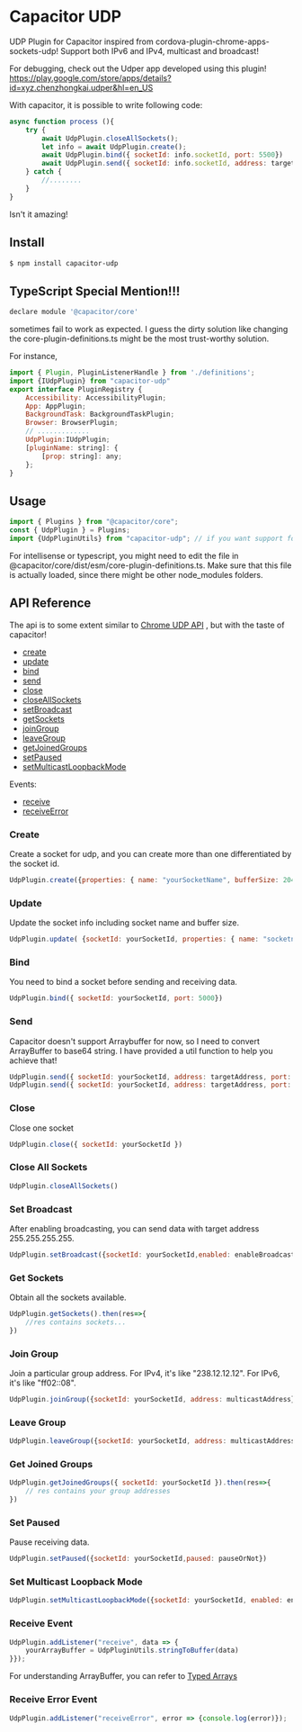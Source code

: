 # Capacitor UDP
UDP Plugin for Capacitor inspired from cordova-plugin-chrome-apps-sockets-udp!
Support both IPv6 and IPv4, multicast and broadcast!

For debugging, check out the Udper app developed using this plugin!
https://play.google.com/store/apps/details?id=xyz.chenzhongkai.udper&hl=en_US


With capacitor, it is possible to write following code:
```js
async function process (){
    try {
        await UdpPlugin.closeAllSockets();
        let info = await UdpPlugin.create();
        await UdpPlugin.bind({ socketId: info.socketId, port: 5500})
        await UdpPlugin.send({ socketId: info.socketId, address: targetAddress, port: 6000, buffer: UdpPluginUtils.bufferToString(data)}) })
    } catch {
        //........
    }
}

```
Isn't it amazing!


## Install

```bash
$ npm install capacitor-udp
```

## TypeScript Special Mention!!!
```js
declare module '@capacitor/core'
```
sometimes fail to work as expected. I guess the dirty solution like changing the core-plugin-definitions.ts might be the most trust-worthy solution. 

For instance,

```js
import { Plugin, PluginListenerHandle } from './definitions';
import {IUdpPlugin} from "capacitor-udp"
export interface PluginRegistry {
    Accessibility: AccessibilityPlugin;
    App: AppPlugin;
    BackgroundTask: BackgroundTaskPlugin;
    Browser: BrowserPlugin;
    // .............
    UdpPlugin:IUdpPlugin;
    [pluginName: string]: {
        [prop: string]: any;
    };
}
```




## Usage

```js
import { Plugins } from "@capacitor/core";
const { UdpPlugin } = Plugins;
import {UdpPluginUtils} from "capacitor-udp"; // if you want support for converting between ArrayBuffer and String
```
For intellisense or typescript, you might need to edit the file in @capacitor/core/dist/esm/core-plugin-definitions.ts. Make sure that this file is actually loaded, since there might be other node_modules folders.


## API Reference

The api is to some extent similar to [Chrome UDP API](https://developer.chrome.com/apps/sockets_udp) , but with the taste of capacitor!

- [create](#create)
- [update](#update)
- [bind](#bind)
- [send](#send)
- [close](#close)
- [closeAllSockets](#close-all-sockets)
- [setBroadcast](#set-broadcast)
- [getSockets](#get-sockets)
- [joinGroup](#join-group)
- [leaveGroup](#leave-group)
- [getJoinedGroups](#get-joined-Groups)
- [setPaused](#set-paused)
- [setMulticastLoopbackMode](#set-multicast-loopback-mode)

Events:
- [receive](#receive-event)
- [receiveError](#receive-error-event)

### Create ###
Create a socket for udp, and you can create more than one differentiated by the socket id. 
```js
UdpPlugin.create({properties: { name: "yourSocketName", bufferSize: 2048 }} ).then(res=>{socketId = res.socketId});
```

### Update ###
Update the socket info including socket name and buffer size.
```js
UdpPlugin.update( {socketId: yourSocketId, properties: { name: "socketname", bufferSize: 2048 }} )
```

### Bind ###
You need to bind a socket before sending and receiving data.
```js
UdpPlugin.bind({ socketId: yourSocketId, port: 5000})
```

### Send ###
Capacitor doesn't support Arraybuffer for now, so I need to convert ArrayBuffer to base64 string. 
I have provided a util function to help you achieve that!
```js
UdpPlugin.send({ socketId: yourSocketId, address: targetAddress, port: 6000, buffer: bufferString}) // bufferString is of type string
UdpPlugin.send({ socketId: yourSocketId, address: targetAddress, port: 6000, buffer: UdpPluginUtils.bufferToString(data)}) // data is of type ArrayBuffer
```

### Close ###
Close one socket
```js
UdpPlugin.close({ socketId: yourSocketId }) 
```

### Close All Sockets ###
```js
UdpPlugin.closeAllSockets() 
```

### Set Broadcast ###
After enabling broadcasting, you can send data with target address 255.255.255.255.
```js
UdpPlugin.setBroadcast({socketId: yourSocketId,enabled: enableBroadcastOrNot}) 
```

### Get Sockets ###
Obtain all the sockets available.

```js
UdpPlugin.getSockets().then(res=>{
    //res contains sockets...
})
```

### Join Group ###
Join a particular group address.
For IPv4, it's like "238.12.12.12".
For IPv6, it's like "ff02::08".
```js
UdpPlugin.joinGroup({socketId: yourSocketId, address: multicastAddress})
```

### Leave Group ###
```js
UdpPlugin.leaveGroup({socketId: yourSocketId, address: multicastAddress})
```

### Get Joined Groups ###
```js
UdpPlugin.getJoinedGroups({ socketId: yourSocketId }).then(res=>{
    // res contains your group addresses
})
```

### Set Paused ###
Pause receiving data.
```js
UdpPlugin.setPaused({socketId: yourSocketId,paused: pauseOrNot})
```

### Set Multicast Loopback Mode ###
```js
UdpPlugin.setMulticastLoopbackMode({socketId: yourSocketId, enabled: enabledOrNot})
```

### Receive Event ###
```js
UdpPlugin.addListener("receive", data => {
    yourArrayBuffer = UdpPluginUtils.stringToBuffer(data)
}});
```
For understanding ArrayBuffer, you can refer to [Typed Arrays](https://developer.mozilla.org/en-US/docs/Web/JavaScript/Typed_arrays)

### Receive Error Event ###
```js
UdpPlugin.addListener("receiveError", error => {console.log(error)});
```
